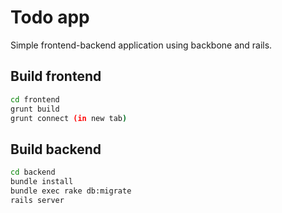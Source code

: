# Todo app

Simple frontend-backend application using backbone and rails.

## Build frontend

```bash
cd frontend
grunt build
grunt connect (in new tab)
```

## Build backend

```bash
cd backend
bundle install
bundle exec rake db:migrate
rails server
```
